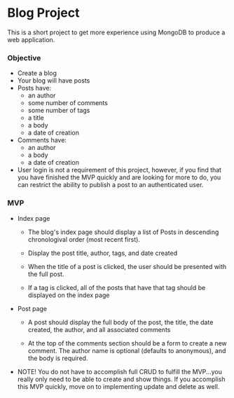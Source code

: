 # Blog Project
This is a short project to get more experience using MongoDB to produce a web application.  
  
### Objective
* Create a blog
* Your blog will have posts
* Posts have:
  * an author
  * some number of comments
  * some number of tags
  * a title
  * a body
  * a date of creation
* Comments have:
  * an author
  * a body
  * a date of creation
* User login is not a requirement of this project, however, if you find that you have finished the MVP quickly and are looking for more to do, you can restrict the ability to publish a post to an authenticated user.
  
### MVP
* Index page
  * The blog's index page should display a list of Posts in descending chronologival order (most recent first).
  
  * Display the post title, author, tags, and date created
  
  * When the title of a post is clicked, the user should be presented with the full post.
  
  * If a tag is clicked, all of the posts that have that tag should be displayed on the index page
  
* Post page
  * A post should display the full body of the post, the title, the date created, the author, and all associated comments
  
  * At the top of the comments section should be a form to create a new comment. The author name is optional (defaults to anonymous), and the body is required.
  
* NOTE! You do not have to accomplish full CRUD to fulfill the MVP...you really only need to be able to create and show things. If you accomplish this MVP quickly, move on to implementing update and delete as well.
  


